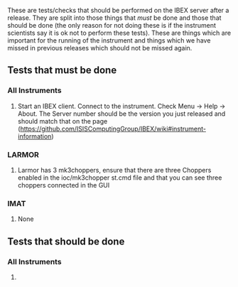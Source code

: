 These are tests/checks that should be performed on the IBEX server after a release. They are split into those things that *must* be done and those that should be done (the only reason for not doing these is if the instrument scientists say it is ok not to perform these tests). These are things which are important for the running of the instrument and things which we have missed in previous releases which should not be missed again.

## Tests that must be done

### All Instruments

1. Start an IBEX client. Connect to the instrument. Check Menu -> Help -> About. The Server number should be the version you just released and should match that on the page (https://github.com/ISISComputingGroup/IBEX/wiki#instrument-information)

### LARMOR

1. Larmor has 3 mk3choppers, ensure that there are three Choppers enabled in the ioc/mk3chopper st.cmd file and that you can see three choppers connected in the GUI 

### IMAT

1. None

## Tests that should be done

### All Instruments

1. 
